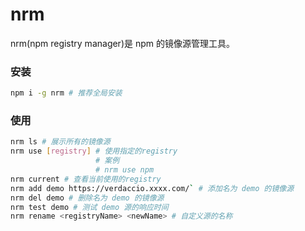 # nrm

nrm(npm registry manager)是 npm 的镜像源管理工具。

### 安装

```sh
npm i -g nrm # 推荐全局安装
```

### 使用

```sh
nrm ls # 展示所有的镜像源
nrm use [registry] # 使用指定的registry
                   # 案例
                   # nrm use npm
nrm current # 查看当前使用的registry
nrm add demo https://verdaccio.xxxx.com/` # 添加名为 demo 的镜像源
nrm del demo # 删除名为 demo 的镜像源
nrm test demo # 测试 demo 源的响应时间
nrm rename <registryName> <newName> # 自定义源的名称
```

